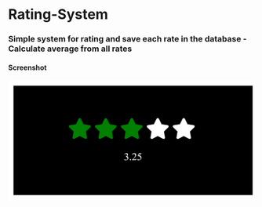 # Rating-System
### Simple system for rating and save each rate in the database - Calculate average from all rates 

#### Screenshot

<img src="Rating System.png">